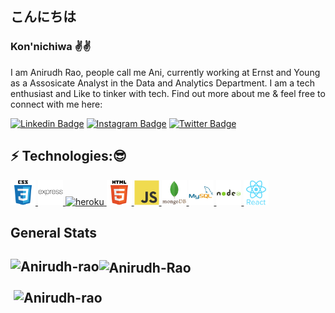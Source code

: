 ## こんにちは
### Kon'nichiwa ✌️✌️

I am Anirudh Rao, people call me Ani, currently working at Ernst and Young as a Assosicate Analyst in the Data and Analytics Department. I am a tech enthusiast and Like to tinker with tech.  Find out more about me & feel free to connect with me here:

[![Linkedin Badge](https://img.shields.io/badge/-AnirudhRao-blue?style=flat-square&logo=Linkedin&logoColor=white&link=https://www.linkedin.com/in/anirudhemmadi/)](https://www.linkedin.com/in/anirudh-rao-494a82168/)
[![Instagram Badge](https://img.shields.io/badge/-AnirudhRao-purple?style=flat-square&logo=instagram&logoColor=white&link=https://instagram.com/kanna6501/)](https://www.instagram.com/anirudh__rao/)
[![Twitter Badge](https://img.shields.io/badge/-@Rookr1312-blue?style=flat-square&logo=twitter&logoColor=white&link=https://twitter.com/Rookr1312/)](https://twitter.com/Rookr1312)


## ⚡ Technologies:😎

<p align="left"><a href="https://www.w3schools.com/css/" target="_blank" rel="noreferrer"> <img src="https://raw.githubusercontent.com/devicons/devicon/master/icons/css3/css3-original-wordmark.svg" alt="css3" width="40" height="40"/> </a> <a href="https://expressjs.com" target="_blank" rel="noreferrer"> <img src="https://raw.githubusercontent.com/devicons/devicon/master/icons/express/express-original-wordmark.svg" alt="express" width="40" height="40"/> </a> <a href="https://heroku.com" target="_blank" rel="noreferrer"> <img src="https://www.vectorlogo.zone/logos/heroku/heroku-icon.svg" alt="heroku" width="40" height="40"/> </a> <a href="https://www.w3.org/html/" target="_blank" rel="noreferrer"> <img src="https://raw.githubusercontent.com/devicons/devicon/master/icons/html5/html5-original-wordmark.svg" alt="html5" width="40" height="40"/> </a> <a href="https://developer.mozilla.org/en-US/docs/Web/JavaScript" target="_blank" rel="noreferrer"> <img src="https://raw.githubusercontent.com/devicons/devicon/master/icons/javascript/javascript-original.svg" alt="javascript" width="40" height="40"/> </a> <a href="https://www.mongodb.com/" target="_blank" rel="noreferrer"> <img src="https://raw.githubusercontent.com/devicons/devicon/master/icons/mongodb/mongodb-original-wordmark.svg" alt="mongodb" width="40" height="40"/> </a> <a href="https://www.mysql.com/" target="_blank" rel="noreferrer"> <img src="https://raw.githubusercontent.com/devicons/devicon/master/icons/mysql/mysql-original-wordmark.svg" alt="mysql" width="40" height="40"/> </a> <a href="https://nodejs.org" target="_blank" rel="noreferrer"> <img src="https://raw.githubusercontent.com/devicons/devicon/master/icons/nodejs/nodejs-original-wordmark.svg" alt="nodejs" width="40" height="40"/> </a> <a href="https://reactjs.org/" target="_blank" rel="noreferrer"> <img src="https://raw.githubusercontent.com/devicons/devicon/master/icons/react/react-original-wordmark.svg" alt="react" width="40" height="40"/> </a> </a> </p>



<h2>General Stats<h2>
<p><img align="left" src="https://github-readme-stats.vercel.app/api/top-langs?username=Anirudh-rao&show_icons=true&theme=dark&locale=en&layout=compact" alt="Anirudh-rao" /></p>
<p><img align="center" src="https://github-readme-streak-stats.herokuapp.com/?user=Anirudh-rao&theme=white" alt="Anirudh-Rao" /></p>

<p>&nbsp;<img align="center" src="https://github-readme-stats.vercel.app/api?username=Anirudh-rao&show_icons=true&theme=white&locale=en" alt="Anirudh-rao" /></p>

